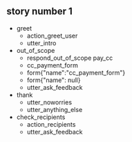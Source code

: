## story number 1
* greet
    - action_greet_user
    - utter_intro
* out_of_scope
    - respond_out_of_scope
pay_cc
    - cc_payment_form
    - form{"name":"cc_payment_form"}
    - form{"name": null}
    - utter_ask_feedback
* thank
    - utter_noworries
    - utter_anything_else
* check_recipients
    - action_recipients
    - utter_ask_feedback
